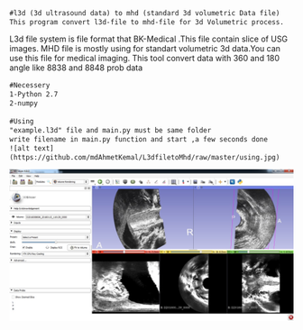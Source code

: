 	#l3d (3d ultrasound data) to mhd (standard 3d volumetric Data file)
	This program convert l3d-file to mhd-file for 3d Volumetric process.
L3d file system is file format that BK-Medical .This file contain slice of USG images.
MHD file is mostly using for standart volumetric 3d data.You can use this file for 
medical imaging.
This tool convert data with 360 and 180 angle like
8838 and 8848 prob data

	#Necessery 
	1-Python 2.7
	2-numpy
	
	#Using 
	"example.l3d" file and main.py must be same folder
	write filename in main.py function and start ,a few seconds done 
	![alt text](https://github.com/mdAhmetKemal/L3dfiletoMhd/raw/master/using.jpg) 
![alt text](https://github.com/mdAhmetKemal/L3dfiletoMhd/blob/master/slicer3d.jpg)
